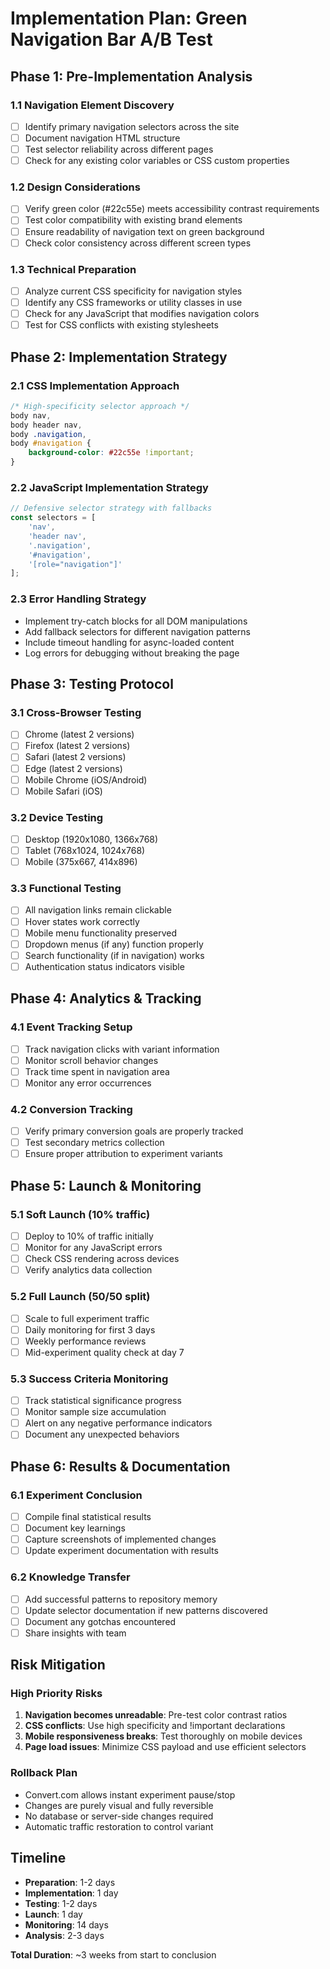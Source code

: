 # Implementation Plan: Green Navigation Bar A/B Test

## Phase 1: Pre-Implementation Analysis

### 1.1 Navigation Element Discovery
- [ ] Identify primary navigation selectors across the site
- [ ] Document navigation HTML structure
- [ ] Test selector reliability across different pages
- [ ] Check for any existing color variables or CSS custom properties

### 1.2 Design Considerations
- [ ] Verify green color (#22c55e) meets accessibility contrast requirements
- [ ] Test color compatibility with existing brand elements
- [ ] Ensure readability of navigation text on green background
- [ ] Check color consistency across different screen types

### 1.3 Technical Preparation
- [ ] Analyze current CSS specificity for navigation styles
- [ ] Identify any CSS frameworks or utility classes in use
- [ ] Check for any JavaScript that modifies navigation colors
- [ ] Test for CSS conflicts with existing stylesheets

## Phase 2: Implementation Strategy

### 2.1 CSS Implementation Approach
```css
/* High-specificity selector approach */
body nav,
body header nav,
body .navigation,
body #navigation {
    background-color: #22c55e !important;
}
```

### 2.2 JavaScript Implementation Strategy
```javascript
// Defensive selector strategy with fallbacks
const selectors = [
    'nav',
    'header nav', 
    '.navigation',
    '#navigation',
    '[role="navigation"]'
];
```

### 2.3 Error Handling Strategy
- Implement try-catch blocks for all DOM manipulations
- Add fallback selectors for different navigation patterns
- Include timeout handling for async-loaded content
- Log errors for debugging without breaking the page

## Phase 3: Testing Protocol

### 3.1 Cross-Browser Testing
- [ ] Chrome (latest 2 versions)
- [ ] Firefox (latest 2 versions)  
- [ ] Safari (latest 2 versions)
- [ ] Edge (latest 2 versions)
- [ ] Mobile Chrome (iOS/Android)
- [ ] Mobile Safari (iOS)

### 3.2 Device Testing
- [ ] Desktop (1920x1080, 1366x768)
- [ ] Tablet (768x1024, 1024x768)
- [ ] Mobile (375x667, 414x896)

### 3.3 Functional Testing
- [ ] All navigation links remain clickable
- [ ] Hover states work correctly
- [ ] Mobile menu functionality preserved
- [ ] Dropdown menus (if any) function properly
- [ ] Search functionality (if in navigation) works
- [ ] Authentication status indicators visible

## Phase 4: Analytics & Tracking

### 4.1 Event Tracking Setup
- [ ] Track navigation clicks with variant information
- [ ] Monitor scroll behavior changes
- [ ] Track time spent in navigation area
- [ ] Monitor any error occurrences

### 4.2 Conversion Tracking
- [ ] Verify primary conversion goals are properly tracked
- [ ] Test secondary metrics collection
- [ ] Ensure proper attribution to experiment variants

## Phase 5: Launch & Monitoring

### 5.1 Soft Launch (10% traffic)
- [ ] Deploy to 10% of traffic initially
- [ ] Monitor for any JavaScript errors
- [ ] Check CSS rendering across devices
- [ ] Verify analytics data collection

### 5.2 Full Launch (50/50 split)
- [ ] Scale to full experiment traffic
- [ ] Daily monitoring for first 3 days
- [ ] Weekly performance reviews
- [ ] Mid-experiment quality check at day 7

### 5.3 Success Criteria Monitoring
- [ ] Track statistical significance progress
- [ ] Monitor sample size accumulation
- [ ] Alert on any negative performance indicators
- [ ] Document any unexpected behaviors

## Phase 6: Results & Documentation

### 6.1 Experiment Conclusion
- [ ] Compile final statistical results
- [ ] Document key learnings
- [ ] Capture screenshots of implemented changes
- [ ] Update experiment documentation with results

### 6.2 Knowledge Transfer
- [ ] Add successful patterns to repository memory
- [ ] Update selector documentation if new patterns discovered
- [ ] Document any gotchas encountered
- [ ] Share insights with team

## Risk Mitigation

### High Priority Risks
1. **Navigation becomes unreadable**: Pre-test color contrast ratios
2. **CSS conflicts**: Use high specificity and !important declarations
3. **Mobile responsiveness breaks**: Test thoroughly on mobile devices
4. **Page load issues**: Minimize CSS payload and use efficient selectors

### Rollback Plan
- Convert.com allows instant experiment pause/stop
- Changes are purely visual and fully reversible
- No database or server-side changes required
- Automatic traffic restoration to control variant

## Timeline

- **Preparation**: 1-2 days
- **Implementation**: 1 day  
- **Testing**: 1-2 days
- **Launch**: 1 day
- **Monitoring**: 14 days
- **Analysis**: 2-3 days

**Total Duration**: ~3 weeks from start to conclusion